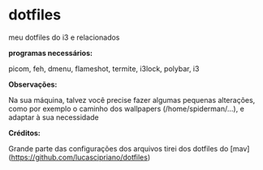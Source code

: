 # dotfiles
meu dotfiles do i3 e relacionados

**programas necessários:**

picom, feh, dmenu, flameshot, termite, i3lock, polybar, i3

**Observações:**

Na sua máquina, talvez você precise fazer algumas pequenas alterações, como por exemplo o caminho dos wallpapers (/home/spiderman/...), e adaptar à sua necessidade

**Créditos:**

Grande parte das configurações dos arquivos tirei dos dotfiles do [mav] (https://github.com/lucascipriano/dotfiles)
